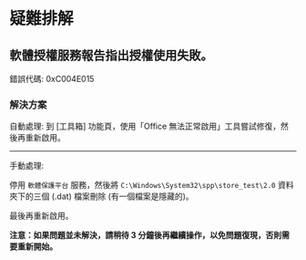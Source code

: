 # 疑難排解

## 軟體授權服務報告指出授權使用失敗。

錯誤代碼: 0xC004E015

### 解決方案

自動處理: 到 [工具箱] 功能頁，使用「Office 無法正常啟用」工具嘗試修復，然後再重新啟用。

---

手動處理: 

停用 `軟體保護平台` 服務，然後將 `C:\Windows\System32\spp\store_test\2.0` 資料夾下的三個 (.dat) 檔案刪除 (有一個檔案是隱藏的)。

最後再重新啟用。

**注意：如果問題並未解決，請稍待 3 分鐘後再繼續操作，以免問題復現，否則需要重新開始。**
